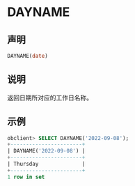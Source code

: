 # DAYNAME

## 声明

```sql
DAYNAME(date)
```

## 说明

返回日期所对应的工作日名称。

## 示例

```sql
obclient> SELECT DAYNAME('2022-09-08');
+-----------------------+
| DAYNAME('2022-09-08') |
+-----------------------+
| Thursday              |
+-----------------------+
1 row in set
```
